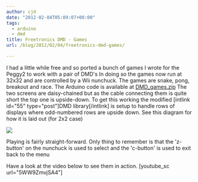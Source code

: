 ```yaml
---
author: cjd
date: "2012-02-04T05:09:07+00:00"
tags:
  - arduino
  - dmd
title: Freetronics DMD - Games
url: /blog/2012/02/04/freetronics-dmd-games/

---
```

I had a little while free and so ported a bunch of games I wrote for the Peggy2 to work with a pair of DMD's
In doing so the games now run at 32x32 and are controlled by a Wii nunchuck.
The games are snake, pong, breakout and race.
The Arduino code is available at [DMD\_games.zip](/arduino/DMD_games.zip)
The two screens are daisy-chained but as the cable connecting them is quite short the top one is upside-down.
To get this working the modified \[intlink id="55" type="post"\]DMD library\[/intlink\] is setup to handle rows of displays where odd-numbered rows are upside down.
See this diagram for how it is laid out (for 2x2 case)

![](/arduino/multi-DMD.svg)

Playing is fairly straight-forward.   Only thing to remember is that the 'z-button' on the nunchuck is used to select and the 'c-button' is used to exit back to the menu

Have a look at the video below to see them in action.
\[youtube\_sc url="5WW9ZmvjSA4"\]

